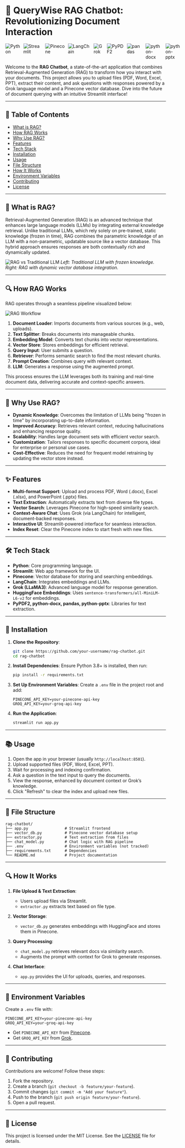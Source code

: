 # 🧠 QueryWise RAG Chatbot: Revolutionizing Document Interaction

<div style="display: flex; gap: 10px;">
  <img src="https://img.shields.io/badge/Python-3.8+-blue.svg" alt="Python">
  <img src="https://img.shields.io/badge/Streamlit-1.0+-red.svg" alt="Streamlit">
  <img src="https://img.shields.io/badge/Pinecone-VectorDB-green.svg" alt="Pinecone">
  <img src="https://img.shields.io/badge/LangChain-0.1+-orange.svg" alt="LangChain">
  <img src="https://img.shields.io/badge/Grok-LLaMA3-blueviolet.svg" alt="Grok">
  <img src="https://img.shields.io/badge/PyPDF2-3.0+-yellow.svg" alt="PyPDF2">
  <img src="https://img.shields.io/badge/pandas-2.0+-lightgreen.svg" alt="pandas">
  <img src="https://img.shields.io/badge/python--docx-1.0+-purple.svg" alt="python-docx">
  <img src="https://img.shields.io/badge/python--pptx-0.6+-pink.svg" alt="python-pptx">
</div>

Welcome to the **RAG Chatbot**, a state-of-the-art application that combines Retrieval-Augmented Generation (RAG) to transform how you interact with your documents. This project allows you to upload files (PDF, Word, Excel, PPT), extract their content, and ask questions with responses powered by a Grok language model and a Pinecone vector database. Dive into the future of document querying with an intuitive Streamlit interface!

---

## 📖 Table of Contents

- [What is RAG?](#what-is-rag)
- [How RAG Works](#how-rag-works)
- [Why Use RAG?](#why-use-rag)
- [Features](#features)
- [Tech Stack](#tech-stack)
- [Installation](#installation)
- [Usage](#usage)
- [File Structure](#file-structure)
- [How It Works](#how-it-works)
- [Environment Variables](#environment-variables)
- [Contributing](#contributing)
- [License](#license)

---

## 🌟 What is RAG?

Retrieval-Augmented Generation (RAG) is an advanced technique that enhances large language models (LLMs) by integrating external knowledge retrieval. Unlike traditional LLMs, which rely solely on pre-trained, static knowledge (frozen in time), RAG combines the parametric knowledge of an LLM with a non-parametric, updatable source like a vector database. This hybrid approach ensures responses are both contextually rich and dynamically updated.

![RAG vs Traditional LLM](ragmemo.png)
_Left: Traditional LLM with frozen knowledge. Right: RAG with dynamic vector database integration._

---

## 🔍 How RAG Works

RAG operates through a seamless pipeline visualized below:

![RAG Workflow](ragflow.png)

1. **Document Loader**: Imports documents from various sources (e.g., web, uploads).
2. **Text Splitter**: Breaks documents into manageable chunks.
3. **Embedding Model**: Converts text chunks into vector representations.
4. **Vector Store**: Stores embeddings for efficient retrieval.
5. **Query Input**: User submits a question.
6. **Retriever**: Performs semantic search to find the most relevant chunks.
7. **Prompt Creation**: Combines query with relevant context.
8. **LLM**: Generates a response using the augmented prompt.

This process ensures the LLM leverages both its training and real-time document data, delivering accurate and context-specific answers.

---

## 🚀 Why Use RAG?

- **Dynamic Knowledge**: Overcomes the limitation of LLMs being "frozen in time" by incorporating up-to-date information.
- **Improved Accuracy**: Retrieves relevant context, reducing hallucinations and enhancing response quality.
- **Scalability**: Handles large document sets with efficient vector search.
- **Customization**: Tailors responses to specific document corpora, ideal for enterprise or personal use cases.
- **Cost-Effective**: Reduces the need for frequent model retraining by updating the vector store instead.

---

## ✨ Features

- **Multi-format Support**: Upload and process PDF, Word (.docx), Excel (.xlsx), and PowerPoint (.pptx) files.
- **Text Extraction**: Automatically extracts text from diverse file types.
- **Vector Search**: Leverages Pinecone for high-speed similarity search.
- **Context-Aware Chat**: Uses Grok (via LangChain) for intelligent, document-backed responses.
- **Interactive UI**: Streamlit-powered interface for seamless interaction.
- **Index Reset**: Clear the Pinecone index to start fresh with new files.

---

## 🛠 Tech Stack

- **Python**: Core programming language.
- **Streamlit**: Web app framework for the UI.
- **Pinecone**: Vector database for storing and searching embeddings.
- **LangChain**: Integrates embeddings and LLMs.
- **Grok (LLaMA3)**: Advanced language model for response generation.
- **HuggingFace Embeddings**: Uses `sentence-transformers/all-MiniLM-L6-v2` for embeddings.
- **PyPDF2, python-docx, pandas, python-pptx**: Libraries for text extraction.

---

## 🚀 Installation

1. **Clone the Repository**:

   ```bash
   git clone https://github.com/your-username/rag-chatbot.git
   cd rag-chatbot
   ```

2. **Install Dependencies**:
   Ensure Python 3.8+ is installed, then run:

   ```bash
   pip install -r requirements.txt
   ```

3. **Set Up Environment Variables**:
   Create a `.env` file in the project root and add:

   ```
   PINECONE_API_KEY=your-pinecone-api-key
   GROQ_API_KEY=your-groq-api-key
   ```

4. **Run the Application**:
   ```bash
   streamlit run app.py
   ```

---

## 📚 Usage

1. Open the app in your browser (usually `http://localhost:8501`).
2. Upload supported files (PDF, Word, Excel, PPT).
3. Wait for processing and indexing confirmation.
4. Ask a question in the text input to query the documents.
5. View the response, enhanced by document context or Grok’s knowledge.
6. Click "Refresh" to clear the index and upload new files.

---

## 📂 File Structure

```
rag-chatbot/
├── app.py                # Streamlit frontend
├── vector_db.py          # Pinecone vector database setup
├── extractor.py          # Text extraction from files
├── chat_model.py         # Chat logic with RAG pipeline
├── .env                  # Environment variables (not tracked)
├── requirements.txt      # Dependencies
└── README.md             # Project documentation
```

---

## 🔍 How It Works

1. **File Upload & Text Extraction**:

   - Users upload files via Streamlit.
   - `extractor.py` extracts text based on file type.

2. **Vector Storage**:

   - `vector_db.py` generates embeddings with HuggingFace and stores them in Pinecone.

3. **Query Processing**:

   - `chat_model.py` retrieves relevant docs via similarity search.
   - Augments the prompt with context for Grok to generate responses.

4. **Chat Interface**:
   - `app.py` provides the UI for uploads, queries, and responses.

---

## 🔑 Environment Variables

Create a `.env` file with:

```
PINECONE_API_KEY=your-pinecone-api-key
GROQ_API_KEY=your-groq-api-key
```

- Get `PINECONE_API_KEY` from [Pinecone](https://www.pinecone.io/).
- Get `GROQ_API_KEY` from [Grok](https://x.ai/api).

---

## 🤝 Contributing

Contributions are welcome! Follow these steps:

1. Fork the repository.
2. Create a branch (`git checkout -b feature/your-feature`).
3. Commit changes (`git commit -m "Add your feature"`).
4. Push to the branch (`git push origin feature/your-feature`).
5. Open a pull request.

---

## 📜 License

This project is licensed under the MIT License. See the [LICENSE](LICENSE) file for details.
